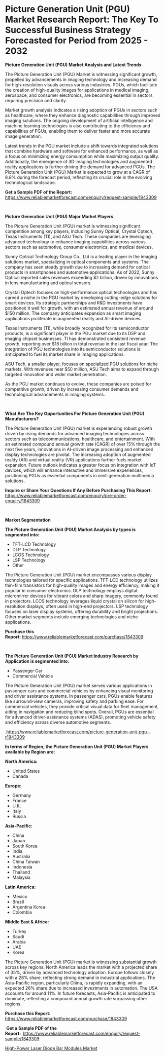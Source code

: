 <p><h1>Picture Generation Unit (PGU) Market Research Report: The Key To Successful Business Strategy Forecasted for Period from 2025 - 2032</h1></p><p><strong>Picture Generation Unit (PGU) Market Analysis and Latest Trends</strong></p>
<p><p>The Picture Generation Unit (PGU) Market is witnessing significant growth, propelled by advancements in imaging technology and increasing demand for high-resolution visuals across various industries. PGUs, which facilitate the creation of high-quality images for applications in medical imaging, aerospace, and consumer electronics, are becoming essential in sectors requiring precision and clarity.</p><p>Market growth analysis indicates a rising adoption of PGUs in sectors such as healthcare, where they enhance diagnostic capabilities through improved imaging solutions. The ongoing development of artificial intelligence and machine learning technologies is also contributing to the efficiency and capabilities of PGUs, enabling them to deliver faster and more accurate image generation.</p><p>Latest trends in the PGU market include a shift towards integrated solutions that combine hardware and software for enhanced performance, as well as a focus on minimizing energy consumption while maximizing output quality. Additionally, the emergence of 3D imaging technologies and augmented reality applications is further driving the demand for advanced PGUs. The Picture Generation Unit (PGU) Market is expected to grow at a CAGR of 8.9% during the forecast period, reflecting its crucial role in the evolving technological landscape.</p></p>
<p><strong>Get a Sample PDF of the Report:&nbsp;</strong> <a href="https://www.reliablemarketforecast.com/enquiry/request-sample/1843309?utm_campaign=3197&utm_medium=2&utm_source=Github&utm_content=ia&utm_term=06042025&utm_id=picture-generation-unit-pgu">https://www.reliablemarketforecast.com/enquiry/request-sample/1843309</a></p>
<p>&nbsp;</p>
<p><strong>Picture Generation Unit (PGU) Major Market Players</strong></p>
<p><p>The Picture Generation Unit (PGU) market is witnessing significant competition among key players, including Sunny Optical, Crystal Optech, Texas Instruments (TI), and ASU Tech. These companies are leveraging advanced technology to enhance imaging capabilities across various sectors such as automotive, consumer electronics, and medical devices.</p><p>Sunny Optical Technology Group Co., Ltd is a leading player in the imaging solutions market, specializing in optical components and systems. The company has seen steady growth due to increasing demand for optical products in smartphones and automotive applications. As of 2022, Sunny Optical reported sales revenues exceeding $2 billion, driven by innovations in lens manufacturing and optical sensors.</p><p>Crystal Optech focuses on high-performance optical technologies and has carved a niche in the PGU market by developing cutting-edge solutions for smart devices. Its strategic partnerships and R&D investments have positioned it well for growth, with an estimated annual revenue of around $150 million. The company anticipates expansion as smart imaging applications proliferate in augmented reality and AI-driven devices.</p><p>Texas Instruments (TI), while broadly recognized for its semiconductor products, is a significant player in the PGU market due to its DSP and imaging chipset businesses. TI has demonstrated consistent revenue growth, reporting over $18 billion in total revenue in the last fiscal year. The integration of PGU technologies into its semiconductor solutions is anticipated to fuel its market share in imaging applications.</p><p>ASU Tech, a smaller player, focuses on specialized PGU solutions for niche markets. With revenues near $50 million, ASU Tech aims to expand through targeted innovation and wider market penetration.</p><p>As the PGU market continues to evolve, these companies are poised for competitive growth, driven by increasing consumer demands and technological advancements in imaging systems.</p></p>
<p>&nbsp;</p>
<p><strong>What Are The Key Opportunities For Picture Generation Unit (PGU) Manufacturers?</strong></p>
<p><p>The Picture Generation Unit (PGU) market is experiencing robust growth driven by rising demands for advanced imaging technologies across sectors such as telecommunications, healthcare, and entertainment. With an estimated compound annual growth rate (CAGR) of over 15% through the next five years, innovations in AI-driven image processing and enhanced display technologies are pivotal. The increasing adoption of augmented reality (AR) and virtual reality (VR) applications further fuels market expansion. Future outlook indicates a greater focus on integration with IoT devices, which will enhance interactive and immersive experiences, positioning PGUs as essential components in next-generation multimedia solutions.</p></p>
<p><strong>Inquire or Share Your Questions If Any Before Purchasing This Report:</strong> <a href="https://www.reliablemarketforecast.com/enquiry/pre-order-enquiry/1843309?utm_campaign=3197&utm_medium=2&utm_source=Github&utm_content=ia&utm_term=06042025&utm_id=picture-generation-unit-pgu">https://www.reliablemarketforecast.com/enquiry/pre-order-enquiry/1843309</a></p>
<p>&nbsp;</p>
<p><strong>Market Segmentation</strong></p>
<p><strong>The Picture Generation Unit (PGU) Market Analysis by types is segmented into:</strong></p>
<p><ul><li>TFT-LCD Technology</li><li>DLP Technology</li><li>LCOS Technology</li><li>LSP Technology</li><li>Other</li></ul></p>
<p><p>The Picture Generation Unit (PGU) market encompasses various display technologies tailored for specific applications. TFT-LCD technology utilizes thin-film transistors for high-quality images and energy efficiency, making it popular in consumer electronics. DLP technology employs digital micromirror devices for vibrant colors and sharp imagery, commonly found in projectors. LCOS technology leverages liquid crystal on silicon for high-resolution displays, often used in high-end projectors. LSP technology focuses on laser display systems, offering durability and bright projections. Other market segments include emerging technologies and niche applications.</p></p>
<p><strong>Purchase this Report:&nbsp;</strong><a href="https://www.reliablemarketforecast.com/purchase/1843309?utm_campaign=3197&utm_medium=2&utm_source=Github&utm_content=ia&utm_term=06042025&utm_id=picture-generation-unit-pgu">https://www.reliablemarketforecast.com/purchase/1843309</a></p>
<p>&nbsp;</p>
<p><strong>The Picture Generation Unit (PGU) Market Industry Research by Application is segmented into:</strong></p>
<p><ul><li>Passenger Car</li><li>Commercial Vehicle</li></ul></p>
<p><p>The Picture Generation Unit (PGU) market serves various applications in passenger cars and commercial vehicles by enhancing visual monitoring and driver assistance systems. In passenger cars, PGUs enable features like surround-view cameras, improving safety and parking ease. For commercial vehicles, they provide critical visual data for fleet management, aiding in navigation and reducing blind spots. Overall, PGUs are essential for advanced driver-assistance systems (ADAS), promoting vehicle safety and efficiency across diverse automotive segments.</p></p>
<p><a href="https://www.reliablemarketforecast.com/picture-generation-unit-pgu--r1843309?utm_campaign=3197&utm_medium=2&utm_source=Github&utm_content=ia&utm_term=06042025&utm_id=picture-generation-unit-pgu">&nbsp;https://www.reliablemarketforecast.com/picture-generation-unit-pgu--r1843309</a></p>
<p><strong>In terms of Region, the Picture Generation Unit (PGU) Market Players available by Region are:</strong></p>
<p>
    <p> <strong> North America: </strong>
        <ul>
            <li>United States</li>
            <li>Canada</li>
        </ul>
        </p> 
    <p> <strong> Europe: </strong>
        <ul>
            <li>Germany</li>
            <li>France</li>
            <li>U.K.</li>
            <li>Italy</li>
            <li>Russia</li>
        </ul>
        </p> 
    <p> <strong> Asia-Pacific: </strong>
        <ul>
            <li>China</li>
            <li>Japan</li>
            <li>South Korea</li>
            <li>India</li>
            <li>Australia</li>
            <li>China Taiwan</li>
            <li>Indonesia</li>
            <li>Thailand</li>
            <li>Malaysia</li>
        </ul>
        </p> 
    <p> <strong> Latin America: </strong>
        <ul>
            <li>Mexico</li>
            <li>Brazil</li>
            <li>Argentina Korea</li>
            <li>Colombia</li>
        </ul>
        </p> 
    <p> <strong> Middle East & Africa: </strong>
        <ul>
            <li>Turkey</li>
            <li>Saudi</li>
            <li>Arabia</li>
            <li>UAE</li>
            <li>Korea</li>
        </ul>
    </p>
    </p>
<p><p>The Picture Generation Unit (PGU) market is witnessing substantial growth across key regions. North America leads the market with a projected share of 35%, driven by advanced technology adoption. Europe follows closely with a 28% share, reflecting strong demand in industrial applications. The Asia-Pacific region, particularly China, is rapidly expanding, with an expected 26% share due to increased investments in automation. The USA accounts for around 11%. In future forecasts, Asia-Pacific is anticipated to dominate, reflecting a compound annual growth rate surpassing other regions.</p></p>
<p><strong>Purchase this Report: </strong><a href="https://www.reliablemarketforecast.com/purchase/1843309?utm_campaign=3197&utm_medium=2&utm_source=Github&utm_content=ia&utm_term=06042025&utm_id=picture-generation-unit-pgu">https://www.reliablemarketforecast.com/purchase/1843309</a></p>
<p>&nbsp;<strong>Get a Sample PDF of the Report:&nbsp;&nbsp;</strong><a href="https://www.reliablemarketforecast.com/enquiry/request-sample/1843309?utm_campaign=3197&utm_medium=2&utm_source=Github&utm_content=ia&utm_term=06042025&utm_id=picture-generation-unit-pgu">https://www.reliablemarketforecast.com/enquiry/request-sample/1843309</a></p>
<p><strong></strong></p>
<p><p><a href="https://github.com/samesdufloiw/Market-Research-Report-List-1/blob/main/high-power-laser-diode-bar-modules-market.md?utm_campaign=3197&utm_medium=2&utm_source=Github&utm_content=ia&utm_term=06042025&utm_id=picture-generation-unit-pgu">High-Power Laser Diode Bar Modules Market</a></p></p>